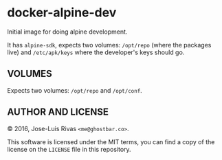 docker-alpine-dev
=================

Initial image for doing alpine development.

It has `alpine-sdk`, expects two volumes: `/opt/repo` (where the packages live)
and `/etc/apk/keys` where the developer's keys should go.

VOLUMES
-------
Expects two volumes: `/opt/repo` and `/opt/conf`.

AUTHOR AND LICENSE
------------------
© 2016, Jose-Luis Rivas `<me@ghostbar.co>`.

This software is licensed under the MIT terms, you can find a copy of the
license on the `LICENSE` file in this repository.
